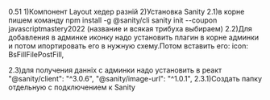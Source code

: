 

0.51
1)Компонент Layout хедер разній
2)Установка Sanity
   2.1)в корне  пишем команду
       npm install -g @sanity/cli
      sanity init --coupon javascriptmastery2022
      (название и всякая трибуха выбираем)
   2.2)Для добавления в админке иконку надо установить плагин в корне админки 
     и потом ипортировать его в нужную схему.Потом вставить его:
       icon: BsFillFilePostFill,

   2.3)для получения данніх с админки надо установить в реакт
      "@sanity/client": "^3.0.6",
      "@sanity/image-url": "^1.0.1",
      2.3.1)Создать папку отдельную с подключением к Sanity